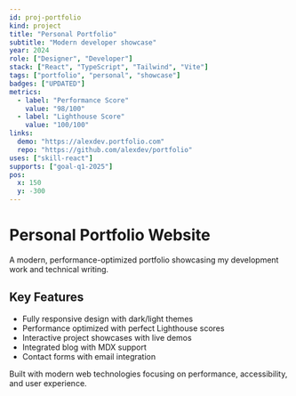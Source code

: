 ```yaml
---
id: proj-portfolio
kind: project
title: "Personal Portfolio"
subtitle: "Modern developer showcase"
year: 2024
role: ["Designer", "Developer"]
stack: ["React", "TypeScript", "Tailwind", "Vite"]
tags: ["portfolio", "personal", "showcase"]
badges: ["UPDATED"]
metrics:
  - label: "Performance Score"
    value: "98/100"
  - label: "Lighthouse Score"
    value: "100/100"
links:
  demo: "https://alexdev.portfolio.com"
  repo: "https://github.com/alexdev/portfolio"
uses: ["skill-react"]
supports: ["goal-q1-2025"]
pos:
  x: 150
  y: -300
---
```


# Personal Portfolio Website

A modern, performance-optimized portfolio showcasing my development work and technical writing.

## Key Features

- Fully responsive design with dark/light themes
- Performance optimized with perfect Lighthouse scores
- Interactive project showcases with live demos
- Integrated blog with MDX support
- Contact forms with email integration

Built with modern web technologies focusing on performance, accessibility, and user experience.